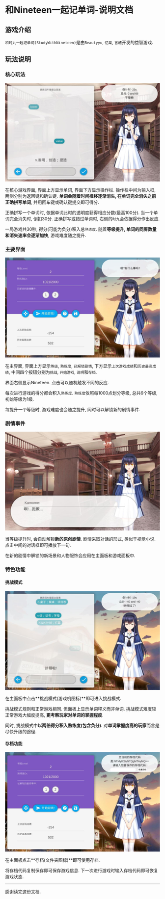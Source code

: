 # 和Nineteen一起记单词-说明文档

## 游戏介绍

`和时九一起记单词(StudyWithNineteen)`是由`Beautyyu`, `忆棠`, `言醴`开发的益智游戏.

## 玩法说明

### 核心玩法

![](./pics/help/help1.jpg)

在核心游戏界面, 界面上方显示单词, 界面下方显示操作栏. 操作栏中间为输入框, 两侧分别为返回键和确认键. **单词会随着时间推移逐渐消失, 在单词完全消失之前正确拼写单词**, 并用回车键或确认键提交即可得分.

正确拼写一个单词时, 依据单词此时的透明度获得相应分数(最高100分). 当一个单词完全消失时, 倒扣30分. 正确拼写或错过单词时, 右侧的`时九`会依据得分作出反应.

一局游戏共30秒, 得分(可能为负分)积入总`熟练度`. 随着**等级提升, 单词的同屏数量和消失速率会逐渐加快**, 游戏难度随之提升.

### 主要界面

![](./pics/help/help2.jpg)

在主界面, 界面上方显示`等级`, `熟练度`, `已解锁剧情`, 下方显示`上次游戏成绩`和`历史最高成绩`, 中间四个按钮分别为`挑战`, `开始游戏`, `说明`和`存档`. 

界面右侧显示Nineteen. 点击可以随机触发不同的反应.

每次进行游戏的得分都会积入`熟练度`. `熟练度`依照每1000点划分等级, 总共6个等级, 初始等级为1级.

每提升一个等级时, 游戏难度也会随之提升, 同时可以解锁新的剧情事件.

### 剧情事件

![](./pics/help/help5.jpg)

当等级提升时, 会自动解锁**新的原创剧情**. 剧情采取对话的形式, 类似于视觉小说. 点击中间的对话框即可播放下一句.

在新的剧情中解锁的新场景和人物服饰会应用在主面板和游戏面板中.

### 特色功能

#### 挑战模式

![](./pics/help/help4.jpg)

在主面板中点击**挑战模式(游戏机图标)**即可进入挑战模式.

挑战模式规则和正常游戏相同. 但面板上显示单词释义而非单词. 挑战模式难度较正常游戏大幅度提高, **更考察玩家对单词的掌握程度**.

同时, 挑战模式中**以两倍得分积入熟练度(包含负分)**. 对**单词掌握度高的玩家**而言是尽快升级的途径.

#### 存档功能

![](./pics/help/help3.jpg)

在主面板点击**存档(文件夹图标)**即可使用存档.

将存档代码复制保存即可保存游戏信息. 下一次进行游戏时输入存档代码即可恢复游戏状态.

***

感谢读完这份文档.